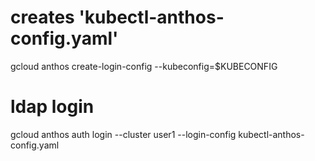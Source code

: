 
# creates 'kubectl-anthos-config.yaml'
gcloud anthos create-login-config --kubeconfig=$KUBECONFIG

# ldap login
gcloud anthos auth login --cluster user1 --login-config kubectl-anthos-config.yaml

